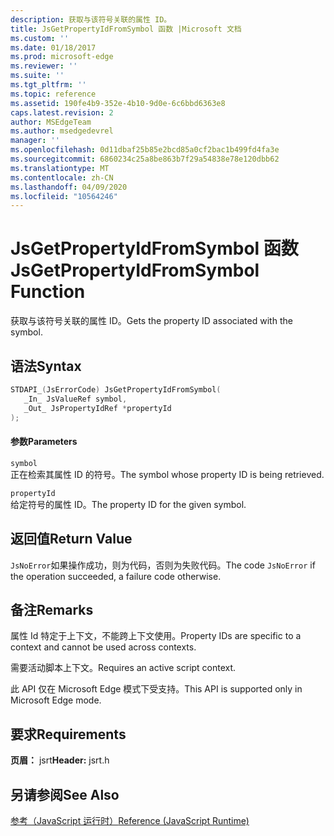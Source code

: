 ```yaml
---
description: 获取与该符号关联的属性 ID。
title: JsGetPropertyIdFromSymbol 函数 |Microsoft 文档
ms.custom: ''
ms.date: 01/18/2017
ms.prod: microsoft-edge
ms.reviewer: ''
ms.suite: ''
ms.tgt_pltfrm: ''
ms.topic: reference
ms.assetid: 190fe4b9-352e-4b10-9d0e-6c6bbd6363e8
caps.latest.revision: 2
author: MSEdgeTeam
ms.author: msedgedevrel
manager: ''
ms.openlocfilehash: 0d11dbaf25b85e2bcd85a0cf2bac1b499fd4fa3e
ms.sourcegitcommit: 6860234c25a8be863b7f29a54838e78e120dbb62
ms.translationtype: MT
ms.contentlocale: zh-CN
ms.lasthandoff: 04/09/2020
ms.locfileid: "10564246"
---
```

# <span data-ttu-id="d15dd-103">JsGetPropertyIdFromSymbol 函数</span><span class="sxs-lookup"><span data-stu-id="d15dd-103">JsGetPropertyIdFromSymbol Function</span></span>
<span data-ttu-id="d15dd-104">获取与该符号关联的属性 ID。</span><span class="sxs-lookup"><span data-stu-id="d15dd-104">Gets the property ID associated with the symbol.</span></span>  
  
## <span data-ttu-id="d15dd-105">语法</span><span class="sxs-lookup"><span data-stu-id="d15dd-105">Syntax</span></span>  
  
```cpp  
STDAPI_(JsErrorCode) JsGetPropertyIdFromSymbol(  
   _In_ JsValueRef symbol,  
   _Out_ JsPropertyIdRef *propertyId  
);  
```  
  
#### <span data-ttu-id="d15dd-106">参数</span><span class="sxs-lookup"><span data-stu-id="d15dd-106">Parameters</span></span>  
 `symbol`  
 <span data-ttu-id="d15dd-107">正在检索其属性 ID 的符号。</span><span class="sxs-lookup"><span data-stu-id="d15dd-107">The symbol whose property ID is being retrieved.</span></span>  
  
 `propertyId`  
 <span data-ttu-id="d15dd-108">给定符号的属性 ID。</span><span class="sxs-lookup"><span data-stu-id="d15dd-108">The property ID for the given symbol.</span></span>  
  
## <span data-ttu-id="d15dd-109">返回值</span><span class="sxs-lookup"><span data-stu-id="d15dd-109">Return Value</span></span>  
 <span data-ttu-id="d15dd-110">`JsNoError`如果操作成功，则为代码，否则为失败代码。</span><span class="sxs-lookup"><span data-stu-id="d15dd-110">The code `JsNoError` if the operation succeeded, a failure code otherwise.</span></span>  
  
## <span data-ttu-id="d15dd-111">备注</span><span class="sxs-lookup"><span data-stu-id="d15dd-111">Remarks</span></span>  
 <span data-ttu-id="d15dd-112">属性 Id 特定于上下文，不能跨上下文使用。</span><span class="sxs-lookup"><span data-stu-id="d15dd-112">Property IDs are specific to a context and cannot be used across contexts.</span></span>  
  
 <span data-ttu-id="d15dd-113">需要活动脚本上下文。</span><span class="sxs-lookup"><span data-stu-id="d15dd-113">Requires an active script context.</span></span>  
  
 <span data-ttu-id="d15dd-114">此 API 仅在 Microsoft Edge 模式下受支持。</span><span class="sxs-lookup"><span data-stu-id="d15dd-114">This API is supported only in Microsoft Edge mode.</span></span>  
  
## <span data-ttu-id="d15dd-115">要求</span><span class="sxs-lookup"><span data-stu-id="d15dd-115">Requirements</span></span>  
 <span data-ttu-id="d15dd-116">**页眉：** jsrt</span><span class="sxs-lookup"><span data-stu-id="d15dd-116">**Header:** jsrt.h</span></span>  
  
## <span data-ttu-id="d15dd-117">另请参阅</span><span class="sxs-lookup"><span data-stu-id="d15dd-117">See Also</span></span>  
 [<span data-ttu-id="d15dd-118">参考（JavaScript 运行时）</span><span class="sxs-lookup"><span data-stu-id="d15dd-118">Reference (JavaScript Runtime)</span></span>](../chakra-hosting/reference-javascript-runtime.md)